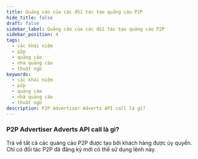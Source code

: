 ```yaml
---
title: Quảng cáo của các đối tác tạo quảng cáo P2P
hide_title: false
draft: false
sidebar_label: Quảng cáo của các đối tác tạo quảng cáo P2P
sidebar_position: 4
tags:
  - các khái niệm
  - p2p
  - quảng cáo
  - nhà quảng cáo
  - thuật ngữ
keywords:
  - các khái niệm
  - p2p
  - quảng cáo
  - nhà quảng cáo
  - thuật ngữ
description: P2P Advertiser Adverts API call là gì?
---
```


### P2P Advertiser Adverts API call là gì?

Trả về tất cả các quảng cáo P2P được tạo bởi khách hàng được ủy quyền. Chỉ có đối tác P2P đã đăng ký mới có thể sử dụng lệnh này.
